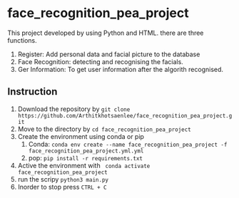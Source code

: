 # face_recognition_pea_project
This project developed by using Python and HTML.
there are three functions.
1. Register: Add personal data and facial picture to the database
2. Face Recognition: detecting and recognising the facials.
3. Ger Information: To get user information after the algorith recognised.
## Instruction
1. Download the repository by `git clone https://github.com/Arthitkhotsaenlee/face_recognition_pea_project.git`
2. Move to the directory by `cd face_recognition_pea_project`
3. Create the environment using conda or pip
   1. Conda: `conda env create --name face_recognition_pea_project -f face_recognition_pea_project.yml.yml`
   2. pop: `pip install -r requirements.txt`
4. Active the environment with ` conda activate face_recognition_pea_project`
5. run the scripy `python3 main.py`
6. Inorder to stop press `CTRL + C`
